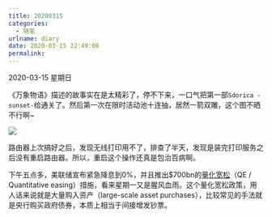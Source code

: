 ```yaml
---
title: 20200315
categories:
  - 随笔
urlname: diary
date: 2020-03-15 22:49:08
permalink:
---
```

2020-03-15 星期日

《万象物语》描述的故事实在是太精彩了，停不下来，一口气把第一部`Sdorica -sunset-`给通关了。然后第一次在限时活动池十连抽，居然一箭双雕，这个图不晒不行啊~

![](https://raw.githubusercontent.com/oscarcx123/hexo_resource/master/img/Screenshot_20200316_sdorica.png)

路由器上次搞好之后，发现无线打印用不了，排查了半天，发现是装完打印服务之后没有重启路由器。所以，重启这个操作还真是包治百病啊。

下午五点多，美联储宣布紧急降息到0%，并且推出$700bn的[量化宽松](https://en.wikipedia.org/wiki/Quantitative_easing)（QE / Quantitative easing）措施，看来星期一又是腥风血雨。这个量化宽松政策，用人话来说就是大量购入资产（large-scale asset purchases），比较常见的手法就是央行购买政府债券，本质上相当于间接增发钞票。